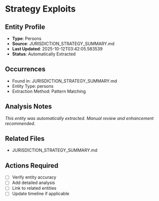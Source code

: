 # Strategy Exploits

## Entity Profile
- **Type**: Persons
- **Source**: JURISDICTION_STRATEGY_SUMMARY.md
- **Last Updated**: 2025-10-12T03:42:05.583539
- **Status**: Automatically Extracted

## Occurrences
- Found in: JURISDICTION_STRATEGY_SUMMARY.md
- Entity Type: persons
- Extraction Method: Pattern Matching

## Analysis Notes
*This entity was automatically extracted. Manual review and enhancement recommended.*

## Related Files
- JURISDICTION_STRATEGY_SUMMARY.md

## Actions Required
- [ ] Verify entity accuracy
- [ ] Add detailed analysis
- [ ] Link to related entities
- [ ] Update timeline if applicable
